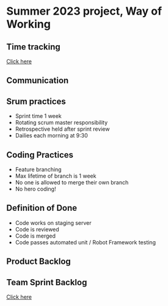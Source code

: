 # Summer 2023 project, Way of Working

## Time tracking
[Click here](https://docs.google.com/spreadsheets/d/1J1mJxM4wm9pnEoq1daXKhHpsEiAHHjz8Hl4N5ZgT6HM/edit?usp=sharing)

## Communication

## Srum practices
- Sprint time 1 week
- Rotating scrum master responsibility
- Retrospective held after sprint review
- Dailies each morning at 9:30

## Coding Practices
- Feature branching
- Max lifetime of branch is 1 week
- No one is allowed to merge their own branch
- No hero coding!

## Definition of Done
- Code works on staging server
- Code is reviewed
- Code is merged
- Code passes automated unit / Robot Framework testing

## Product Backlog

## Team Sprint Backlog
[Click here](https://github.com/users/JeHugawa/projects/1/views/1)

